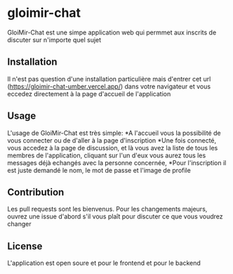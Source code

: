 # gloimir-chat

GloiMir-Chat est une simpe application web qui permmet aux inscrits de discuter sur n'importe quel sujet 

## Installation

Il n'est pas question d'une installation particulière mais d'entrer cet url 
(https://gloimir-chat-umber.vercel.app/) dans votre navigateur et vous eccedez directement à la page d'accueil de l'application 

## Usage

L'usage de GloiMir-Chat est très simple:
*A l'accueil vous la possibilité de vous connecter ou de d'aller à la page d'inscription
*Une fois connecté, vous accedez à la page de discussion, et là vous avez la liste de tous les membres de l'application, cliquant sur l'un d'eux vous aurez tous les messages déjà echangés avec la personne concernée,
*Pour l'inscription il est juste demandé le nom, le mot de passe et l'image de profile  

## Contribution

Les pull requests sont les bienvenus. Pour les changements majeurs, ouvrez une issue d'abord s'il vous plaît pour discuter ce que vous voudrez changer

## License

L'application est open soure et pour le frontend et pour le backend